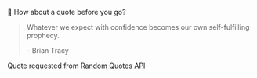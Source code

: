 📣 How about a quote before you go?

> Whatever we expect with confidence becomes our own self-fulfilling prophecy.
>
> <p>- Brian Tracy</p>

Quote requested from [Random Quotes API](https://github.com/lukePeavey/quotable)
